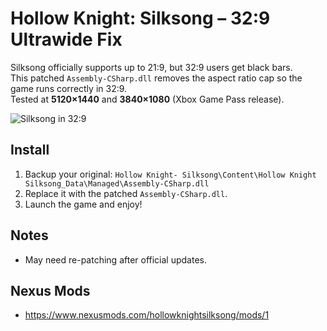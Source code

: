 # Hollow Knight: Silksong – 32:9 Ultrawide Fix

Silksong officially supports up to 21:9, but 32:9 users get black bars.  
This patched `Assembly-CSharp.dll` removes the aspect ratio cap so the game runs correctly in 32:9.  
Tested at **5120×1440** and **3840×1080** (Xbox Game Pass release).

![Silksong in 32:9](image.png)

## Install
1. Backup your original: `Hollow Knight- Silksong\Content\Hollow Knight Silksong_Data\Managed\Assembly-CSharp.dll`
2. Replace it with the patched `Assembly-CSharp.dll`.
3. Launch the game and enjoy!

## Notes
- May need re-patching after official updates.

## Nexus Mods
 - https://www.nexusmods.com/hollowknightsilksong/mods/1
